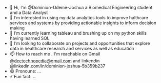 - 👋 Hi, I’m @Dominion-Udeme-Joshua a Biomedical Engineering student and a Data Analyst
- 👀 I’m interested in using my data analytics tools to improve halthcare services and systems by providing actionable insights to inform decision making
- 🌱 I’m currently learning tableau and brushing up on my python skills having learned SQL
- 💞️ I’m looking to collaborate on projects and opportunities that explore data in healthcare research and services as well as education 
- 📫 How to reach me . I'm reachable on Gmail @deetechnopedia@gmail.com and linkendin @linkedin.com/in/dominion-joshua-5b359b237
- 😄 Pronouns: ...
- ⚡ Fun fact: ...
  

<!---
Dominion-Udeme-Joshua/Dominion-Udeme-Joshua is a ✨ special ✨ repository because its `README.md` (this file) appears on your GitHub profile.
You can click the Preview link to take a look at your changes.
--->
